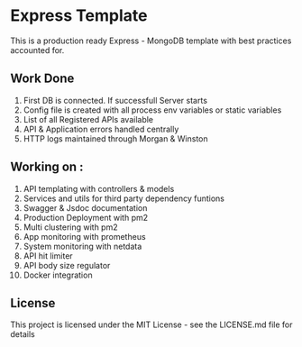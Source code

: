 # Express Template

This is a production ready Express - MongoDB template with best practices accounted for.

## Work Done 

1. First DB is connected. If successfull Server starts
2. Config file is created with all process env variables or static variables
3. List of all Registered APIs available
4. API & Application errors handled centrally
5. HTTP logs maintained through Morgan & Winston


## Working on :
1. API templating with controllers & models
2. Services and utils for third party dependency funtions 
3. Swagger & Jsdoc documentation
4. Production Deployment with pm2
5. Multi clustering with pm2
6. App monitoring with prometheus
7. System monitoring with netdata
8. API hit limiter
9. API body size regulator
10. Docker integration


## License
This project is licensed under the MIT License - see the LICENSE.md file for details

